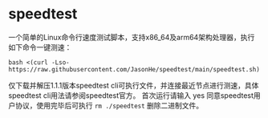 # speedtest

一个简单的Linux命令行速度测试脚本，支持x86_64及arm64架构处理器，执行如下命令一键测速：

```
bash <(curl -Lso- https://raw.githubusercontent.com/JasonHe/speedtest/main/speedtest.sh)
```

仅下载并解压1.1.1版本speedtest cli可执行文件，并连接最近节点进行测速，具体speedtest cli用法请参阅speedtest官方。
首次运行请输入 yes 同意speedtest用户协议，使用完毕后可执行 `rm ./speedtest` 删除二进制文件。
